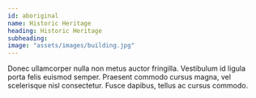 ```yaml
---
id: aboriginal
name: Historic Heritage
heading: Historic Heritage
subheading: 
image: "assets/images/building.jpg"
---
```


Donec ullamcorper nulla non metus auctor fringilla. Vestibulum id ligula porta felis euismod semper. Praesent commodo cursus magna, vel scelerisque nisl consectetur. Fusce dapibus, tellus ac cursus commodo.
